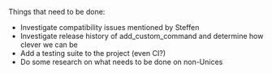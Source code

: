 Things that need to be done:
* Investigate compatibility issues mentioned by Steffen
* Investigate release history of add_custom_command and determine how clever we can be
* Add a testing suite to the project (even CI?)
* Do some research on what needs to be done on non-Unices

